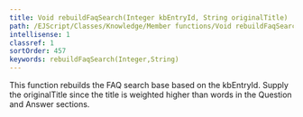 ```yaml
---
title: Void rebuildFaqSearch(Integer kbEntryId, String originalTitle)
path: /EJScript/Classes/Knowledge/Member functions/Void rebuildFaqSearch(Integer kbEntryId, String originalTitle)
intellisense: 1
classref: 1
sortOrder: 457
keywords: rebuildFaqSearch(Integer,String)
---
```



This function rebuilds the FAQ search base based on the kbEntryId. Supply the originalTitle since the title is weighted higher than words in the Question and Answer sections.


